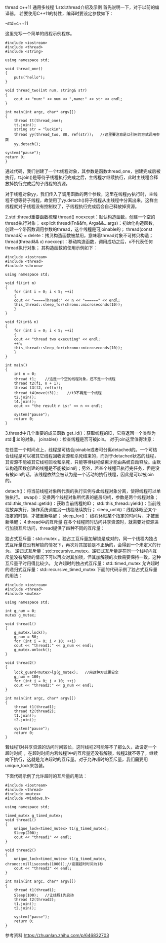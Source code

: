 thread c++11 通用多线程
1.std::thread介绍及示例
首先说明一下，对于以前的编译器， 若要使用C++11的特性，编译时要设定参数如下：

-std=c++11

这里先写一个简单的线程示例程序。

```
#include <iostream>
#include <thread>
#include <string>

using namespace std;

void thread_one()
{
    puts("hello");
}

void thread_two(int num, string& str)
{
    cout << "num:" << num << ",name:" << str << endl;
}

int main(int argc, char* argv[])
{
    thread tt(thread_one);
    tt.join();
    string str = "luckin";
    thread yy(thread_two, 88, ref(str));   //这里要注意是以引用的方式调用参数
    yy.detach();

system("pause");
return 0;
}
```
通过代码，我们创建了一个tt线程对象，其参数是函数thread_one，创建完成后被执行，tt.join()是等待子线程执行完成之后，主线程才继续执行，此时主线程会释放掉执行完成后的子线程的资源。

对于线程对象yy，我们传入了调用函数的两个参数，这里在线程yy执行时，主线程不想等待子线程，故使用了yy.detach()将子线程从主线程中分离出来，这样主线程就对子线程没有控制权了，子线程执行完成后会自己释放掉资源。

2.std::thread重要函数梳理
thread() noexcept：默认构造函数，创建一个空的thread执行对象；
explicit thread(Fn&&fn, Args&&...args)：初始化构造函数，创建一个带函数调用参数的thread，这个线程是可joinable的；
thread(const thread&) = delete：拷贝构造函数被禁用，意味着thread对象不可拷贝构造；
thread(thread&& x) noexcept：移动构造函数，调用成功之后，x不代表任何thread执行对象；
其构造函数的使用示例如下：
```
#include <iostream>
#include <thread>
#include <chrono>

using namespace std;

void f1(int n)
{
    for (int i = 0; i < 5; ++i)
    {
	cout << "=====Thread:" << n << "======" << endl;
	this_thread::sleep_for(chrono::microseconds(10));
    }
}

void f2(int& n)
{
    for (int i = 0; i < 5; ++i)
    {
	cout << "thread two executing" << endl;
	++n;
	this_thread::sleep_for(chrono::microseconds(10));
    }
}

int main()
{
    int n = 0;
    thread t1;    //这是一个空的线程对象，还不是一个线程
    thread t2(f1, n + 1);
    thread t3(f2, ref(n));
    thread t4(move(t3));    //t3不再是一个线程
    t2.join();
    t4.join();
    cout << "the result n is:" << n << endl;

    system("pause");
    return 0;
}
```
3.thread中几个重要的成员函数
get_id()：获取线程的ID，它将返回一个类型为std::thread::id的对象。
joinable()：检查线程是否可被join。
对于join这里值得注意：

在任意一个时间点上，线程是可结合joinable或者可分离detached的。一个可结合线程是可以被其它线程回收资源和杀死结束的，而对于detached状态的线程，其资源不能被其它线程回收和杀死，只能等待线程结束才能由系统自动释放。由默认构造函数创建的线程是不能被join的；另外，若某个线程已执行完任务，但是没有被join的话，该线程依然会被认为是一个活动的执行线程，因此是可以被join的。

detach()：将当前线程对象所代表的执行实例与此线程对象分离，使得线程可以单独执行。
swap()：交换两个线程对象所代表的底层句柄，参数是两个线程对象；
std::this_thread::getid()：获取当前线程的ID；
std::this_thread::yield()：当前线程放弃执行，操作系统调度另一线程继续执行；
sleep_until()：线程休眠至某个指定的时刻，才被重新唤醒；
sleep_for()： 线程休眠某个指定的时间片，才被重新唤醒；
4.thread中的互斥量
在多个线程同时访问共享资源时，就需要对资源进行加锁互斥访问，thread提供了四种不同的互斥量：

独占式互斥量：std::mutex 。独占工互斥量加解锁是成对的，同一个线程内独占式互斥量在没有解锁的情况下，再次对其加锁是不正确的，会得到一个未定义的行为。
递归式互斥量：std::recursive_mutex。递归式互斥量是在同一个线程内互斥量没有解锁的情况下可以再次对其加锁，但其加解锁的次数需要保持一致。这种互斥量平时用得比较少。
允许超时的独占式互斥量：std::timed_mutex
允许超时的递归式互斥量：std::recursive_timed_mutex
下面的代码示例了独占式互斥量的用法：
```
#include <iostream>
#include <thread>
#include <mutex>

using namespace std;

int g_num = 0;
mutex g_mutex;

void thread1()
{
    g_mutex.lock();
    g_num = 50;
    for (int i = 0; i < 10; ++i)
	cout << "thread1:" << g_num << endl;
    g_mutex.unlock();
}

void thread2()
{
    lock_guard<mutex>lg(g_mutex);   //用这种方式更安全
    g_num = 100;
    for (int j = 0; j < 10; ++j)
	cout << "thread2:" << g_num << endl;
}

int main(int argc, char* argv[])
{
    thread t1(thread1);
    thread t2(thread2);
    t1.join();
    t2.join();

    system("pause");
    return 0;
}
```
若线程1对共享资源的访问时间较长，这时线程2可能等不了那么久，故设定一个超时时间 ，在超时时间内若线程1中的互斥量还没有解锁，线程2就不等了，继续向下执行，这就是允许超时的互斥量。对于允许超时的互斥量，我们需要用unique_lock来包装。

下面代码示例了允许超时的互斥量的用法：
```
#include <iostream>
#include <thread>
#include <mutex>
#include <Windows.h>

using namespace std;

timed_mutex g_timed_mutex;
void thread1()
{
    unique_lock<timed_mutex> t1(g_timed_mutex);
    Sleep(200);
    cout << "thread1" << endl;
}

void thread2()
{
    unique_lock<timed_mutex> t1(g_timed_mutex, chrono::milliseconds(1000));//设置超时时间为1秒
    cout << "thread2" << endl;
}

int main(int argc, char* argv[])
{
    thread t1(thread1);
    Sleep(100);   //让线程1先启动
    thread t2(thread2);
    t1.join();
    t2.join();

    system("pause");
    return 0;
} 
```

参考资料
https://zhuanlan.zhihu.com/p/646832703